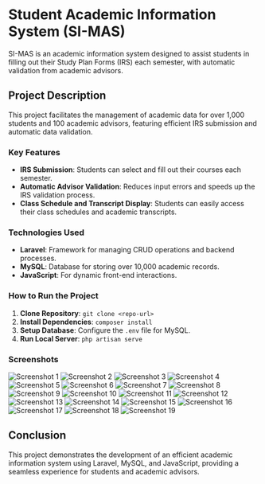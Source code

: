 # Student Academic Information System (SI-MAS)

SI-MAS is an academic information system designed to assist students in filling out their Study Plan Forms (IRS) each semester, with automatic validation from academic advisors.

## Project Description
This project facilitates the management of academic data for over 1,000 students and 100 academic advisors, featuring efficient IRS submission and automatic data validation.

### Key Features
- **IRS Submission**: Students can select and fill out their courses each semester.
- **Automatic Advisor Validation**: Reduces input errors and speeds up the IRS validation process.
- **Class Schedule and Transcript Display**: Students can easily access their class schedules and academic transcripts.

### Technologies Used
- **Laravel**: Framework for managing CRUD operations and backend processes.
- **MySQL**: Database for storing over 10,000 academic records.
- **JavaScript**: For dynamic front-end interactions.

### How to Run the Project
1. **Clone Repository**: `git clone <repo-url>`
2. **Install Dependencies**: `composer install`
3. **Setup Database**: Configure the `.env` file for MySQL.
4. **Run Local Server**: `php artisan serve`

### Screenshots
![Screenshot 1](images/Picture.png)
![Screenshot 2](images/picture14.png)
![Screenshot 3](images/Picture1.png)
![Screenshot 4](images/Picture2.png)
![Screenshot 5](images/Picture3.png)
![Screenshot 6](images/Picture4.png)
![Screenshot 7](images/Picture5.png)
![Screenshot 8](images/Picture6.png)
![Screenshot 9](images/Picture7.png)
![Screenshot 10](images/Picture8.png)
![Screenshot 11](images/Picture9.png)
![Screenshot 12](images/Picture10.png)
![Screenshot 13](images/Picture13.png)
![Screenshot 14](images/Picture11.png)
![Screenshot 15](images/Picture12.png)
![Screenshot 16](images/Picture15.png)
![Screenshot 17](images/Picture16.png)
![Screenshot 18](images/Picture17.png)
![Screenshot 19](images/Picture18.png)

## Conclusion
This project demonstrates the development of an efficient academic information system using Laravel, MySQL, and JavaScript, providing a seamless experience for students and academic advisors.
